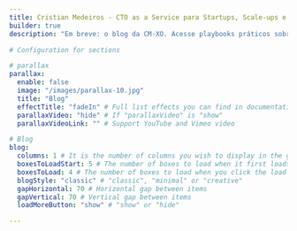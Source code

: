 ```yaml
---
title: Cristian Medeiros - CTO as a Service para Startups, Scale-ups e PMEs - Blog
builder: true
description: "Em breve: o blog da CM-XO. Acesse playbooks práticos sobre como escalar times de engenharia, otimizar custos e alinhar tecnologia ao negócio, baseados em 25 anos de experiência."

# Configuration for sections

# parallax
parallax:
  enable: false
  image: "/images/parallax-10.jpg"
  title: "Blog"
  effectTitle: "fadeIn" # Full list effects you can find in documentation theme
  parallaxVideo: "hide" # If "parallaxVideo" is "show"
  parallaxVideoLink: "" # Support YouTube and Vimeo video 

# Blog
blog:
  columns: 1 # It is the number of columns you wish to display in the grid
  boxesToLoadStart: 5 # The number of boxes to load when it first loads the grid
  boxesToLoad: 4 # The number of boxes to load when you click the load more button 
  blogStyle: "classic" # "classic", "minimal" or "creative"
  gapHorizontal: 70 # Horizontal gap between items
  gapVertical: 70 # Vertical gap between items
  loadMoreButton: "show" # "show" or "hide"

---
```

